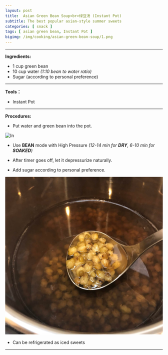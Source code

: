 ```yaml
---
layout: post
title:  Asian Green Bean Soup<br>绿豆汤 (Instant Pot)
subtitle: The best popular asian-style summer sweets
categories: [ snack ]
tags: [ asian green bean, Instant Pot ]
bigimg: /img/cooking/asian-green-bean-soup/1.png
---
```


---

**Ingredients:**

- 1 cup green bean
- 10 cup water
*(1:10 bean to water ratio)*
- Sugar (according to personal preference)

---

**Tools：**

- Instant Pot

---

**Procedures:**

- Put water and green bean into the pot.

![In](/img/cooking/asian-green-bean-soup/2.png)

- Use **BEAN** mode with High Pressure *(12-14 min for **DRY**, 6-10 min for **SOAKED**)*

- After timer goes off, let it depressurize naturally.

- Add sugar according to personal preference.

![Done](/img/cooking/asian-green-bean-soup/3.png)

- Can be refrigerated as iced sweets

---